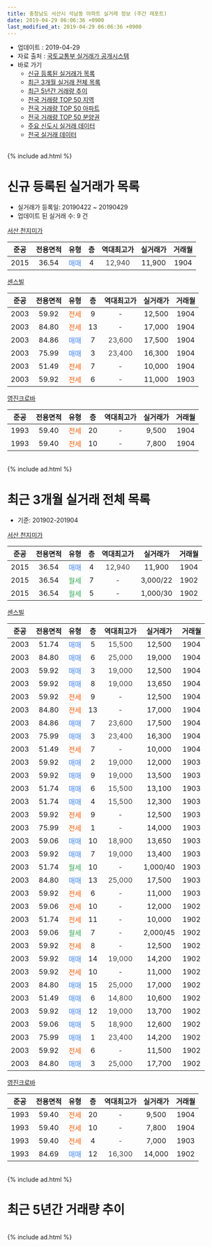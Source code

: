 ```yaml
---
title: 충청남도 서산시 석남동 아파트 실거래 정보 (주간 레포트)
date: 2019-04-29 06:06:36 +0900
last_modified_at: 2019-04-29 06:06:36 +0900
---
```


* 업데이트 : 2019-04-29
* 자료 출처 : [국토교통부 실거래가 공개시스템](http://rt.molit.go.kr)
* 바로 가기
    * [신규 등록된 실거래가 목록](#신규-등록된-실거래가-목록)
    * [최근 3개월 실거래 전체 목록](#최근-3개월-실거래-전체-목록)
    * [최근 5년간 거래량 추이](#최근-5년간-거래량-추이)
    * [전국 거래량 TOP 50 지역](https://inasie.github.io/apt-trade-info/최근-3개월-전국에서-가장-거래가-많이-발생한-지역)
    * [전국 거래량 TOP 50 아파트](https://inasie.github.io/apt-trade-info/최근-3개월-전국에서-가장-거래가-많이-발생한-아파트)
    * [전국 거래량 TOP 50 분양권](https://inasie.github.io/apt-trade-info/최근-3개월-전국에서-가장-거래가-많이-발생한-분양권)
    * [주요 신도시 실거래 데이터](https://inasie.github.io/apt-trade-info/주요-신도시)
    * [전국 실거래 데이터](https://inasie.github.io/apt-trade-info/전국)
<br>
{% include ad.html %}
<br>

# 신규 등록된 실거래가 목록
* 실거래가 등록일: 20190422 ~ 20190429
* 업데이트 된 실거래 수: 9 건


[서산 천지미가](https://search.naver.com/search.naver?query=%EC%B6%A9%EC%B2%AD%EB%82%A8%EB%8F%84+%EC%84%9C%EC%82%B0%EC%8B%9C+%EC%84%9D%EB%82%A8%EB%8F%99+%EC%84%9C%EC%82%B0+%EC%B2%9C%EC%A7%80%EB%AF%B8%EA%B0%80)

|준공|전용면적|유형|층|역대최고가|실거래가|거래월|
|:---:|:---:|:---:|:---:|:---:|:---:|:---:|
|2015|36.54|<span style="color:#4285f3">매매</span>|4|<span style="color:#444444">12,940</span>|11,900|1904|

[센스빌](https://search.naver.com/search.naver?query=%EC%B6%A9%EC%B2%AD%EB%82%A8%EB%8F%84+%EC%84%9C%EC%82%B0%EC%8B%9C+%EC%84%9D%EB%82%A8%EB%8F%99+%EC%84%BC%EC%8A%A4%EB%B9%8C)

|준공|전용면적|유형|층|역대최고가|실거래가|거래월|
|:---:|:---:|:---:|:---:|:---:|:---:|:---:|
|2003|59.92|<span style="color:#ff5a00">전세</span>|9|<span style="color:#444444">-</span>|12,500|1904|
|2003|84.80|<span style="color:#ff5a00">전세</span>|13|<span style="color:#444444">-</span>|17,000|1904|
|2003|84.86|<span style="color:#4285f3">매매</span>|7|<span style="color:#444444">23,600</span>|17,500|1904|
|2003|75.99|<span style="color:#4285f3">매매</span>|3|<span style="color:#444444">23,400</span>|16,300|1904|
|2003|51.49|<span style="color:#ff5a00">전세</span>|7|<span style="color:#444444">-</span>|10,000|1904|
|2003|59.92|<span style="color:#ff5a00">전세</span>|6|<span style="color:#444444">-</span>|11,000|1903|

[영진크로바](https://search.naver.com/search.naver?query=%EC%B6%A9%EC%B2%AD%EB%82%A8%EB%8F%84+%EC%84%9C%EC%82%B0%EC%8B%9C+%EC%84%9D%EB%82%A8%EB%8F%99+%EC%98%81%EC%A7%84%ED%81%AC%EB%A1%9C%EB%B0%94)

|준공|전용면적|유형|층|역대최고가|실거래가|거래월|
|:---:|:---:|:---:|:---:|:---:|:---:|:---:|
|1993|59.40|<span style="color:#ff5a00">전세</span>|20|<span style="color:#444444">-</span>|9,500|1904|
|1993|59.40|<span style="color:#ff5a00">전세</span>|10|<span style="color:#444444">-</span>|7,800|1904|


<br>
{% include ad.html %}
<br>

# 최근 3개월 실거래 전체 목록
* 기준: 201902-201904


[서산 천지미가](https://search.naver.com/search.naver?query=%EC%B6%A9%EC%B2%AD%EB%82%A8%EB%8F%84+%EC%84%9C%EC%82%B0%EC%8B%9C+%EC%84%9D%EB%82%A8%EB%8F%99+%EC%84%9C%EC%82%B0+%EC%B2%9C%EC%A7%80%EB%AF%B8%EA%B0%80)

|준공|전용면적|유형|층|역대최고가|실거래가|거래월|
|:---:|:---:|:---:|:---:|:---:|:---:|:---:|
|2015|36.54|<span style="color:#4285f3">매매</span>|4|<span style="color:#444444">12,940</span>|11,900|1904|
|2015|36.54|<span style="color:#34a853">월세</span>|7|<span style="color:#444444">-</span>|3,000/22|1902|
|2015|36.54|<span style="color:#34a853">월세</span>|5|<span style="color:#444444">-</span>|1,000/30|1902|

[센스빌](https://search.naver.com/search.naver?query=%EC%B6%A9%EC%B2%AD%EB%82%A8%EB%8F%84+%EC%84%9C%EC%82%B0%EC%8B%9C+%EC%84%9D%EB%82%A8%EB%8F%99+%EC%84%BC%EC%8A%A4%EB%B9%8C)

|준공|전용면적|유형|층|역대최고가|실거래가|거래월|
|:---:|:---:|:---:|:---:|:---:|:---:|:---:|
|2003|51.74|<span style="color:#4285f3">매매</span>|5|<span style="color:#444444">15,500</span>|12,500|1904|
|2003|84.80|<span style="color:#4285f3">매매</span>|6|<span style="color:#444444">25,000</span>|19,000|1904|
|2003|59.92|<span style="color:#4285f3">매매</span>|3|<span style="color:#444444">19,000</span>|12,500|1904|
|2003|59.92|<span style="color:#4285f3">매매</span>|8|<span style="color:#444444">19,000</span>|13,650|1904|
|2003|59.92|<span style="color:#ff5a00">전세</span>|9|<span style="color:#444444">-</span>|12,500|1904|
|2003|84.80|<span style="color:#ff5a00">전세</span>|13|<span style="color:#444444">-</span>|17,000|1904|
|2003|84.86|<span style="color:#4285f3">매매</span>|7|<span style="color:#444444">23,600</span>|17,500|1904|
|2003|75.99|<span style="color:#4285f3">매매</span>|3|<span style="color:#444444">23,400</span>|16,300|1904|
|2003|51.49|<span style="color:#ff5a00">전세</span>|7|<span style="color:#444444">-</span>|10,000|1904|
|2003|59.92|<span style="color:#4285f3">매매</span>|2|<span style="color:#444444">19,000</span>|12,000|1903|
|2003|59.92|<span style="color:#4285f3">매매</span>|9|<span style="color:#444444">19,000</span>|13,500|1903|
|2003|51.74|<span style="color:#4285f3">매매</span>|6|<span style="color:#444444">15,500</span>|13,100|1903|
|2003|51.74|<span style="color:#4285f3">매매</span>|4|<span style="color:#444444">15,500</span>|12,300|1903|
|2003|59.92|<span style="color:#ff5a00">전세</span>|9|<span style="color:#444444">-</span>|12,500|1903|
|2003|75.99|<span style="color:#ff5a00">전세</span>|1|<span style="color:#444444">-</span>|14,000|1903|
|2003|59.06|<span style="color:#4285f3">매매</span>|10|<span style="color:#444444">18,900</span>|13,650|1903|
|2003|59.92|<span style="color:#4285f3">매매</span>|7|<span style="color:#444444">19,000</span>|13,400|1903|
|2003|51.74|<span style="color:#34a853">월세</span>|10|<span style="color:#444444">-</span>|1,000/40|1903|
|2003|84.80|<span style="color:#4285f3">매매</span>|13|<span style="color:#444444">25,000</span>|17,500|1903|
|2003|59.92|<span style="color:#ff5a00">전세</span>|6|<span style="color:#444444">-</span>|11,000|1903|
|2003|59.06|<span style="color:#ff5a00">전세</span>|10|<span style="color:#444444">-</span>|12,000|1902|
|2003|51.74|<span style="color:#ff5a00">전세</span>|11|<span style="color:#444444">-</span>|10,000|1902|
|2003|59.06|<span style="color:#34a853">월세</span>|7|<span style="color:#444444">-</span>|2,000/45|1902|
|2003|59.92|<span style="color:#ff5a00">전세</span>|8|<span style="color:#444444">-</span>|12,500|1902|
|2003|59.92|<span style="color:#4285f3">매매</span>|14|<span style="color:#444444">19,000</span>|14,200|1902|
|2003|59.92|<span style="color:#ff5a00">전세</span>|10|<span style="color:#444444">-</span>|11,000|1902|
|2003|84.80|<span style="color:#4285f3">매매</span>|15|<span style="color:#444444">25,000</span>|17,000|1902|
|2003|51.49|<span style="color:#4285f3">매매</span>|6|<span style="color:#444444">14,800</span>|10,600|1902|
|2003|59.92|<span style="color:#4285f3">매매</span>|12|<span style="color:#444444">19,000</span>|13,700|1902|
|2003|59.06|<span style="color:#4285f3">매매</span>|5|<span style="color:#444444">18,900</span>|12,600|1902|
|2003|75.99|<span style="color:#4285f3">매매</span>|1|<span style="color:#444444">23,400</span>|14,200|1902|
|2003|59.92|<span style="color:#ff5a00">전세</span>|6|<span style="color:#444444">-</span>|11,500|1902|
|2003|84.80|<span style="color:#4285f3">매매</span>|3|<span style="color:#444444">25,000</span>|17,700|1902|

[영진크로바](https://search.naver.com/search.naver?query=%EC%B6%A9%EC%B2%AD%EB%82%A8%EB%8F%84+%EC%84%9C%EC%82%B0%EC%8B%9C+%EC%84%9D%EB%82%A8%EB%8F%99+%EC%98%81%EC%A7%84%ED%81%AC%EB%A1%9C%EB%B0%94)

|준공|전용면적|유형|층|역대최고가|실거래가|거래월|
|:---:|:---:|:---:|:---:|:---:|:---:|:---:|
|1993|59.40|<span style="color:#ff5a00">전세</span>|20|<span style="color:#444444">-</span>|9,500|1904|
|1993|59.40|<span style="color:#ff5a00">전세</span>|10|<span style="color:#444444">-</span>|7,800|1904|
|1993|59.40|<span style="color:#ff5a00">전세</span>|4|<span style="color:#444444">-</span>|7,000|1903|
|1993|84.69|<span style="color:#4285f3">매매</span>|12|<span style="color:#444444">16,300</span>|14,000|1902|


<br>
{% include ad.html %}
<br>

# 최근 5년간 거래량 추이


<div style="width:100%;">
    <canvas id="deal_progress" height="200"></canvas>
</div>

<script>
new Chart(document.getElementById("deal_progress"), {
    type: 'line',
    data: {
        labels: ['201404','201405','201406','201407','201408','201409','201410','201411','201412','201501','201502','201503','201504','201505','201506','201507','201508','201509','201510','201511','201512','201601','201602','201603','201604','201605','201606','201607','201608','201609','201610','201611','201612','201701','201702','201703','201704','201705','201706','201707','201708','201709','201710','201711','201712','201801','201802','201803','201804','201805','201806','201807','201808','201809','201810','201811','201812','201901','201902','201903','201904'],
        datasets: [{
            label: '매매',
            pointRadius: 1,
            data: [9, 6, 15, 11, 7, 15, 11, 9, 10, 9, 3, 10, 6, 6, 7, 8, 19, 27, 20, 22, 12, 21, 9, 6, 9, 11, 15, 13, 9, 13, 12, 11, 10, 5, 15, 12, 5, 11, 15, 11, 8, 9, 6, 5, 4, 9, 5, 8, 13, 14, 8, 4, 3, 3, 10, 7, 3, 6, 8, 7, 7],
            borderColor: "rgba(255, 201, 14, 1)",
            backgroundColor: "rgba(255, 201, 14, 0.5)",
            fill: false,
            lineTension: 0
        },{
            label: '전월세',
            pointRadius: 1,
            data: [4, 3, 0, 5, 1, 5, 8, 7, 0, 6, 4, 4, 5, 2, 0, 2, 2, 6, 5, 8, 6, 15, 6, 2, 10, 7, 6, 5, 4, 6, 5, 5, 4, 9, 2, 10, 3, 5, 5, 5, 2, 3, 8, 4, 1, 4, 4, 5, 5, 5, 3, 3, 5, 2, 3, 8, 4, 12, 8, 5, 5],
            borderColor: "rgba(0, 141, 185, 1)",
            backgroundColor: "rgba(0, 141, 185, 0.5)",
            fill: false,
            lineTension: 0
        }
        ]
    },
    options: {
        responsive: true,
        title: {
            display: false
        },
        tooltips: {
            mode: 'index',
            intersect: false
        },
        hover: {
            mode: 'nearest',
            intersect: true
        },
        scales: {
            xAxes: [{
                display: true,
                scaleLabel: {
                    display: true,
                    labelString: '년/월'
                }
            }],
            yAxes: [{
                display: true,
                ticks: {
                    suggestedMin: 0,
                },
                scaleLabel: {
                    display: true,
                    labelString: '실거래 수'
                }
            }]
        }
    }
});

</script>


<br>
{% include ad.html %}
<br>

